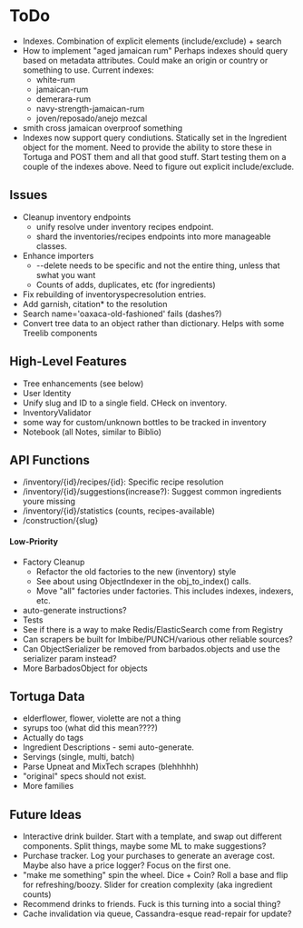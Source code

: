 ToDo
====

* Indexes. Combination of explicit elements (include/exclude) + search 
* How to implement "aged jamaican rum"
  Perhaps indexes should query based on metadata
  attributes. Could make an origin or country or
  something to use.
  Current indexes:
  * white-rum
  * jamaican-rum
  * demerara-rum
  * navy-strength-jamaican-rum
  * joven/reposado/anejo mezcal
* smith cross jamaican overproof something
* Indexes now support query condiutions. Statically set in the Ingredient
  object for the moment. Need to provide the ability to store these in
  Tortuga and POST them and all that good stuff. Start testing them on
  a couple of the indexes above.
  Need to figure out explicit include/exclude.

Issues
------
* Cleanup inventory endpoints
  * unify resolve under inventory recipes endpoint.
  * shard the inventories/recipes endpoints into more manageable classes.
* Enhance importers
  * --delete needs to be specific and not the entire thing, unless that swhat you want
  * Counts of adds, duplicates, etc (for ingredients)
* Fix rebuilding of inventoryspecresolution entries.
* Add garnish, citation* to the resolution
* Search name='oaxaca-old-fashioned' fails (dashes?)
* Convert tree data to an object rather than dictionary.
  Helps with some Treelib components

High-Level Features
-------------------
* Tree enhancements (see below)
* User Identity
* Unify slug and ID to a single field. CHeck on inventory.
* InventoryValidator
* some way for custom/unknown bottles to be tracked in inventory
* Notebook (all Notes, similar to Biblio)

API Functions
-------------
* /inventory/{id}/recipes/{id}: Specific recipe resolution
* /inventory/{id}/suggestions(increase?): Suggest common ingredients youre missing
* /inventory/{id}/statistics (counts, recipes-available)
* /construction/{slug}

#### Low-Priority
* Factory Cleanup
  * Refactor the old factories to the new (inventory) style
  * See about using ObjectIndexer in the obj_to_index() calls.
  * Move "all" factories under factories. This includes indexes, indexers, etc.
* auto-generate instructions?
* Tests 
* See if there is a way to make Redis/ElasticSearch come from Registry
* Can scrapers be built for Imbibe/PUNCH/various other reliable sources?
* Can ObjectSerializer be removed from barbados.objects and use the serializer param instead?
* More BarbadosObject for objects

Tortuga Data
------------
* elderflower, flower, violette are not a thing
* syrups too (what did this mean????)
* Actually do tags
* Ingredient Descriptions - semi auto-generate.
* Servings (single, multi, batch)
* Parse Upneat and MixTech scrapes (blehhhhh)
* "original" specs should not exist.
* More families

Future Ideas
------------
* Interactive drink builder. Start with a template, and swap out different
  components. Split things, maybe some ML to make suggestions?
* Purchase tracker. Log your purchases to generate an average cost. Maybe
  also have a price logger? Focus on the first one.
* "make me something" spin the wheel. Dice + Coin? Roll a base and 
  flip for refreshing/boozy. Slider for creation complexity (aka ingredient counts)
* Recommend drinks to friends. Fuck is this turning into a social thing?
* Cache invalidation via queue, Cassandra-esque read-repair for update?
